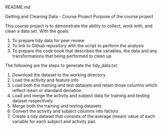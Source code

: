 README.md

Getting and Cleaning Data - Course Project
Purpose of the course project

This course project is to demonstrate the ability to collect, work with, and clean a data set.
With the goals:
1.	To prepare tidy data for peer review
2.	To link to Github repository with the script to perform the analysis
3.	To prepare the code book that describes the variables, the data and any transformations that being performed to clean up

 The following are the steps to generate the tidy_data.txt:
1.	Download the dataset to the working directory
2.	Load the activity and feature info
3.	Load both the training and test datasets and retain those columns which reflect  mean or standard deviation
4.	Load  and merge the activity and subject data for training and testing dataset respectively
5.	Merge both the training and testing datasets
6.	Convert the activity and subject columns into factors
7.	Create a tidy dataset that consists of the average (mean) value of each variable for each subject and activity pair.
